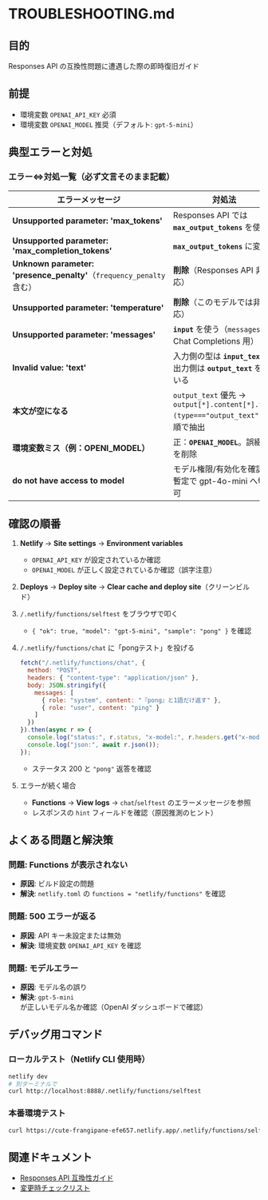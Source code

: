 # TROUBLESHOOTING.md

## 目的
Responses API の互換性問題に遭遇した際の即時復旧ガイド

## 前提
- 環境変数 `OPENAI_API_KEY` 必須
- 環境変数 `OPENAI_MODEL` 推奨（デフォルト: `gpt-5-mini`）

## 典型エラーと対処

### エラー⇔対処一覧（必ず文言そのまま記載）

| エラーメッセージ | 対処法 |
|---------------|-------|
| **Unsupported parameter: 'max_tokens'** | Responses API では **`max_output_tokens`** を使う |
| **Unsupported parameter: 'max_completion_tokens'** | **`max_output_tokens`** に変更 |
| **Unknown parameter: 'presence_penalty'**（`frequency_penalty` 含む） | **削除**（Responses API 非対応） |
| **Unsupported parameter: 'temperature'** | **削除**（このモデルでは非対応） |
| **Unsupported parameter: 'messages'** | **`input`** を使う（`messages` は Chat Completions 用） |
| **Invalid value: 'text'** | 入力側の型は **`input_text`**、出力側は **`output_text`** を用いる |
| **本文が空になる** | `output_text` 優先 → `output[*].content[*].text (type==="output_text")` の順で抽出 |
| **環境変数ミス（例：OPENI_MODEL）** | 正：**`OPENAI_MODEL`**。誤綴りを削除 |
| **do not have access to model** | モデル権限/有効化を確認。暫定で gpt-4o-mini へ切替可 |

## 確認の順番

1. **Netlify** → **Site settings** → **Environment variables**
   - `OPENAI_API_KEY` が設定されているか確認
   - `OPENAI_MODEL` が正しく設定されているか確認（誤字注意）

2. **Deploys** → **Deploy site** → **Clear cache and deploy site**（クリーンビルド）

3. `/.netlify/functions/selftest` をブラウザで叩く
   - `{ "ok": true, "model": "gpt-5-mini", "sample": "pong" }` を確認

4. `/.netlify/functions/chat` に「pongテスト」を投げる
   ```javascript
   fetch("/.netlify/functions/chat", {
     method: "POST",
     headers: { "content-type": "application/json" },
     body: JSON.stringify({
       messages: [
         { role: "system", content: "『pong』と1語だけ返す" },
         { role: "user", content: "ping" }
       ]
     })
   }).then(async r => {
     console.log("status:", r.status, "x-model:", r.headers.get("x-model"));
     console.log("json:", await r.json());
   });
   ```
   - ステータス 200 と `"pong"` 返答を確認

5. エラーが続く場合
   - **Functions** → **View logs** → `chat`/`selftest` のエラーメッセージを参照
   - レスポンスの `hint` フィールドを確認（原因推測のヒント）

## よくある問題と解決策

### 問題: Functions が表示されない
- **原因**: ビルド設定の問題
- **解決**: `netlify.toml` の `functions = "netlify/functions"` を確認

### 問題: 500 エラーが返る
- **原因**: API キー未設定または無効
- **解決**: 環境変数 `OPENAI_API_KEY` を確認

### 問題: モデルエラー
- **原因**: モデル名の誤り
- **解決**: `gpt-5-mini` が正しいモデル名か確認（OpenAI ダッシュボードで確認）

## デバッグ用コマンド

### ローカルテスト（Netlify CLI 使用時）
```bash
netlify dev
# 別ターミナルで
curl http://localhost:8888/.netlify/functions/selftest
```

### 本番環境テスト
```bash
curl https://cute-frangipane-efe657.netlify.app/.netlify/functions/selftest
```

## 関連ドキュメント
- [Responses API 互換性ガイド](docs/responses-api-compat.md)
- [変更時チェックリスト](CHECKLIST.md)